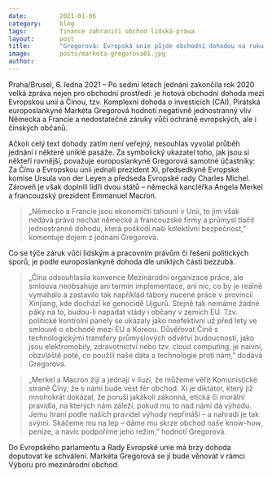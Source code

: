 ```yaml
---
date:         2021-01-06
category:     blog
tags:         finance zahraničí obchod lidská-práva
layout:       post
title:        "Gregorová: Evropská unie půjde obchodní dohodou na ruku čínskému diktátorovi"
image:        posts/marketa-gregorova01.jpg
author:       
---
```


 

Praha/Brusel, 6. ledna 2021 – Po sedmi letech jednání zakončila rok 2020 velká zpráva nejen pro obchodní prostředí: je hotová obchodní dohoda mezi Evropskou unií a Čínou, tzv. Komplexní dohoda o investicích (CAI). Pirátská europoslankyně Markéta Gregorová hodnotí negativně jednostranný vliv Německa a Francie a nedostatečné záruky vůči ochraně evropských, ale i čínských občanů.

Ačkoli celý text dohody zatím není veřejný, nesouhlas vyvolal průběh jednání i některé uniklé pasáže. Za symbolický ukazatel toho, jak jsou si někteří rovnější, považuje europoslankyně Gregorová samotné účastníky: Za Čínu a Evropskou unii jednali prezident Xi, předsedkyně Evropské komise Ursula von der Leyen a předseda Evropské rady Charles Michel. Zároveň je však doplnili lídři dvou států – německá kancléřka Angela Merkel a francouzský prezident Emmanuel Macron. 

> „Německo a Francie jsou ekonomičtí tahouni v Unii, to jim však nedává právo nechat německé a francouzské firmy a průmysl tlačit jednostranně dohodu, která poškodí naši kolektivní bezpečnost,” komentuje dojem z jednání Gregorová.

Co se týče záruk vůči lidským a pracovním právům či řešení politických sporů, je podle europoslankyně dohoda dle uniklých částí bezzubá. 

> „Čína odsouhlasila konvence Mezinárodní organizace práce, ale smlouva neobsahuje ani termín implementace, ani nic, co by je reálně vymáhalo a zastavilo tak například tábory nucené práce v provincii Xinjiang, kde dochází ke genocidě Ujgurů. Stejně tak nemáme žádné páky na to, budou-li napadat vlády i občany v zemích EU. Tzv. politické kontrolní panely se ukázaly jako neefektivní už před lety ve smlouvě o obchodě mezi EU a Koreou. Důvěřovat Číně s technologickými transfery průmyslových odvětví budoucnosti, jako jsou elektromobily, zdravotnictví nebo tzv. cloud computing, je naivní, obzvláště poté, co použili naše data a technologie proti nám,” dodává Gregorová.

> „Merkel a Macron žijí a jednají v iluzi, že můžeme věřit Komunistické straně Číny, že s námi bude vést fér obchod. Xi je diktátor, který již mnohokrát dokázal, že poruší jakákoli zákonná, etická či morální pravidla, na kterých nám záleží, pokud mu to nad námi dá výhodu. Jemu hraní podle našich pravidel výhody nepřináší – a nahradí je tak svými. Skáčeme mu na lep – dáme mu skrze obchod naše know-how, peníze, a navíc podpoříme jeho režim,” hodnotí Gregorová.

Do Evropského parlamentu a Rady Evropské unie má brzy dohoda doputovat ke schválení. Markéta Gregorová se jí bude věnovat v rámci Výboru pro mezinárodní obchod.

